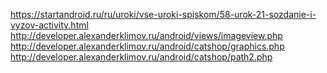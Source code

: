 https://startandroid.ru/ru/uroki/vse-uroki-spiskom/58-urok-21-sozdanie-i-vyzov-activity.html
http://developer.alexanderklimov.ru/android/views/imageview.php
http://developer.alexanderklimov.ru/android/catshop/graphics.php
http://developer.alexanderklimov.ru/android/catshop/path2.php
